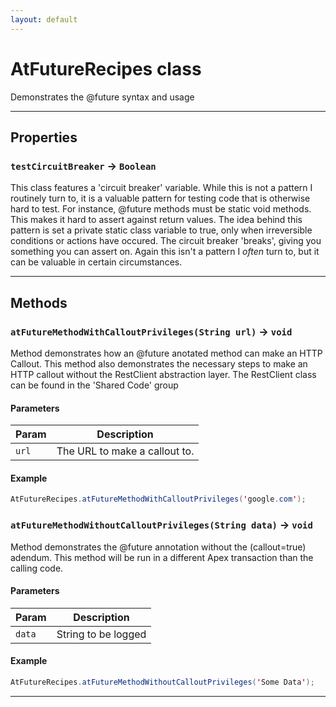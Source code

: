 ```yaml
---
layout: default
---
```

# AtFutureRecipes class

Demonstrates the @future syntax and usage

---
## Properties

### `testCircuitBreaker` → `Boolean`

 This class features a 'circuit breaker' variable. While this is not a pattern I routinely turn to, it is a valuable pattern for testing code that is otherwise hard to test. For instance, @future methods must be static void methods. This makes it hard to assert against return values. The idea behind this pattern is set a private static class variable to true, only when irreversible conditions or actions have occured. The circuit breaker 'breaks', giving you something you can assert on. Again this isn't a pattern I *often* turn to, but it can be valuable in certain circumstances.

---
## Methods
### `atFutureMethodWithCalloutPrivileges(String url)` → `void`

Method demonstrates how an @future anotated method can make an HTTP Callout. This method also demonstrates the necessary steps to make an HTTP callout without the RestClient abstraction layer. The RestClient class can be found in the 'Shared Code' group

#### Parameters
|Param|Description|
|-----|-----------|
|`url` |        The URL to make a callout to. |

#### Example
```java
AtFutureRecipes.atFutureMethodWithCalloutPrivileges('google.com');
```

### `atFutureMethodWithoutCalloutPrivileges(String data)` → `void`

Method demonstrates the @future annotation without the (callout=true) adendum. This method will be run in a different Apex transaction than the calling code.

#### Parameters
|Param|Description|
|-----|-----------|
|`data` |  String to be logged |

#### Example
```java
AtFutureRecipes.atFutureMethodWithoutCalloutPrivileges('Some Data');
```

---
